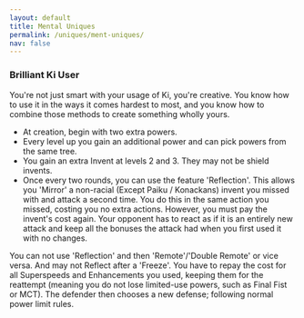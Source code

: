 ```yaml
---
layout: default
title: Mental Uniques
permalink: /uniques/ment-uniques/
nav: false
---
```


### Brilliant Ki User

You're not just smart with your usage of Ki, you're creative. You know how to use it in the ways it comes hardest to most, and you know how to combine those methods to create something wholly yours.

- At creation, begin with two extra powers.
- Every level up you gain an additional power and can pick powers from the same tree.
- You gain an extra Invent at levels 2 and 3. They may not be shield invents.
- Once every two rounds, you can use the feature 'Reflection'. This allows you 'Mirror' a non-racial (Except Paiku / Konackans) invent you missed with and attack a second time. You do this in the same action you missed, costing you no extra actions. However, you must pay the invent's cost again. Your opponent has to react as if it is an entirely new attack and keep all the bonuses the attack had when you first used it with no changes.

You can not use 'Reflection' and then 'Remote'/'Double Remote' or vice versa. And may not Reflect after a 'Freeze'. You have to repay the cost for all Superspeeds and Enhancements you used, keeping them for the reattempt (meaning you do not lose limited-use powers, such as Final Fist or MCT). The defender then chooses a new defense; following normal power limit rules.